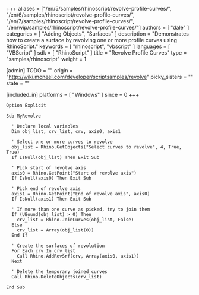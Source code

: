+++
aliases = ["/en/5/samples/rhinoscript/revolve-profile-curves/", "/en/6/samples/rhinoscript/revolve-profile-curves/", "/en/7/samples/rhinoscript/revolve-profile-curves/", "/en/wip/samples/rhinoscript/revolve-profile-curves/"]
authors = [ "dale" ]
categories = [ "Adding Objects", "Surfaces" ]
description = "Demonstrates how to create a surface by revolving one or more profile curves using RhinoScript."
keywords = [ "rhinoscript", "vbscript" ]
languages = [ "VBScript" ]
sdk = [ "RhinoScript" ]
title = "Revolve Profile Curves"
type = "samples/rhinoscript"
weight = 1

[admin]
TODO = ""
origin = "http://wiki.mcneel.com/developer/scriptsamples/revolve"
picky_sisters = ""
state = ""

[included_in]
platforms = [ "Windows" ]
since = 0
+++

```vbnet
Option Explicit

Sub MyRevolve

  ' Declare local variables
  Dim obj_list, crv_list, crv, axis0, axis1

  ' Select one or more curves to revolve
  obj_list = Rhino.GetObjects("Select curves to revolve", 4, True, True)
  If IsNull(obj_list) Then Exit Sub

  ' Pick start of revolve axis    
  axis0 = Rhino.GetPoint("Start of revolve axis")
  If IsNull(axis0) Then Exit Sub

  ' Pick end of revolve axis    
  axis1 = Rhino.GetPoint("End of revolve axis", axis0)
  If IsNull(axis1) Then Exit Sub

  ' If more than one curve as picked, try to join them
  If (UBound(obj_list) > 0) Then
    crv_list = Rhino.JoinCurves(obj_list, False)
  Else
    crv_list = Array(obj_list(0))
  End If

  ' Create the surfaces of revolution  
  For Each crv In crv_list
    Call Rhino.AddRevSrf(crv, Array(axis0, axis1))
  Next

  ' Delete the temporary joined curves
  Call Rhino.DeleteObjects(crv_list)

End Sub
```

